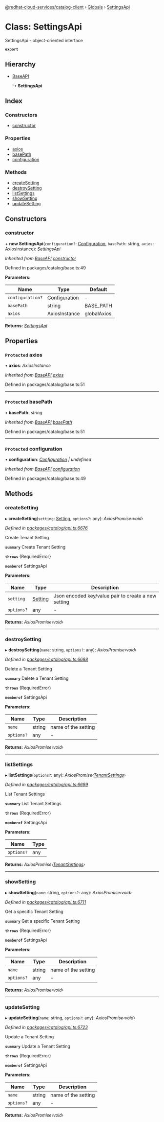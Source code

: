 [@redhat-cloud-services/catalog-client](../README.md) › [Globals](../globals.md) › [SettingsApi](settingsapi.md)

# Class: SettingsApi

SettingsApi - object-oriented interface

**`export`** 

## Hierarchy

* [BaseAPI](baseapi.md)

  ↳ **SettingsApi**

## Index

### Constructors

* [constructor](settingsapi.md#constructor)

### Properties

* [axios](settingsapi.md#protected-axios)
* [basePath](settingsapi.md#protected-basepath)
* [configuration](settingsapi.md#protected-configuration)

### Methods

* [createSetting](settingsapi.md#createsetting)
* [destroySetting](settingsapi.md#destroysetting)
* [listSettings](settingsapi.md#listsettings)
* [showSetting](settingsapi.md#showsetting)
* [updateSetting](settingsapi.md#updatesetting)

## Constructors

###  constructor

\+ **new SettingsApi**(`configuration?`: [Configuration](configuration.md), `basePath`: string, `axios`: AxiosInstance): *[SettingsApi](settingsapi.md)*

*Inherited from [BaseAPI](baseapi.md).[constructor](baseapi.md#constructor)*

Defined in packages/catalog/base.ts:49

**Parameters:**

Name | Type | Default |
------ | ------ | ------ |
`configuration?` | [Configuration](configuration.md) | - |
`basePath` | string | BASE_PATH |
`axios` | AxiosInstance | globalAxios |

**Returns:** *[SettingsApi](settingsapi.md)*

## Properties

### `Protected` axios

• **axios**: *AxiosInstance*

*Inherited from [BaseAPI](baseapi.md).[axios](baseapi.md#protected-axios)*

Defined in packages/catalog/base.ts:51

___

### `Protected` basePath

• **basePath**: *string*

*Inherited from [BaseAPI](baseapi.md).[basePath](baseapi.md#protected-basepath)*

Defined in packages/catalog/base.ts:51

___

### `Protected` configuration

• **configuration**: *[Configuration](configuration.md) | undefined*

*Inherited from [BaseAPI](baseapi.md).[configuration](baseapi.md#protected-configuration)*

Defined in packages/catalog/base.ts:49

## Methods

###  createSetting

▸ **createSetting**(`setting`: [Setting](../interfaces/setting.md), `options?`: any): *AxiosPromise‹void›*

*Defined in [packages/catalog/api.ts:6676](https://github.com/RedHatInsights/javascript-clients/blob/master/packages/catalog/api.ts#L6676)*

Create Tenant Setting

**`summary`** Create Tenant Setting

**`throws`** {RequiredError}

**`memberof`** SettingsApi

**Parameters:**

Name | Type | Description |
------ | ------ | ------ |
`setting` | [Setting](../interfaces/setting.md) | Json encoded key/value pair to create a new setting |
`options?` | any | - |

**Returns:** *AxiosPromise‹void›*

___

###  destroySetting

▸ **destroySetting**(`name`: string, `options?`: any): *AxiosPromise‹void›*

*Defined in [packages/catalog/api.ts:6688](https://github.com/RedHatInsights/javascript-clients/blob/master/packages/catalog/api.ts#L6688)*

Delete a Tenant Setting

**`summary`** Delete a Tenant Setting

**`throws`** {RequiredError}

**`memberof`** SettingsApi

**Parameters:**

Name | Type | Description |
------ | ------ | ------ |
`name` | string | name of the setting |
`options?` | any | - |

**Returns:** *AxiosPromise‹void›*

___

###  listSettings

▸ **listSettings**(`options?`: any): *AxiosPromise‹[TenantSettings](../interfaces/tenantsettings.md)›*

*Defined in [packages/catalog/api.ts:6699](https://github.com/RedHatInsights/javascript-clients/blob/master/packages/catalog/api.ts#L6699)*

List Tenant Settings

**`summary`** List Tenant Settings

**`throws`** {RequiredError}

**`memberof`** SettingsApi

**Parameters:**

Name | Type |
------ | ------ |
`options?` | any |

**Returns:** *AxiosPromise‹[TenantSettings](../interfaces/tenantsettings.md)›*

___

###  showSetting

▸ **showSetting**(`name`: string, `options?`: any): *AxiosPromise‹void›*

*Defined in [packages/catalog/api.ts:6711](https://github.com/RedHatInsights/javascript-clients/blob/master/packages/catalog/api.ts#L6711)*

Get a specific Tenant Setting

**`summary`** Get a specific Tenant Setting

**`throws`** {RequiredError}

**`memberof`** SettingsApi

**Parameters:**

Name | Type | Description |
------ | ------ | ------ |
`name` | string | name of the setting |
`options?` | any | - |

**Returns:** *AxiosPromise‹void›*

___

###  updateSetting

▸ **updateSetting**(`name`: string, `options?`: any): *AxiosPromise‹void›*

*Defined in [packages/catalog/api.ts:6723](https://github.com/RedHatInsights/javascript-clients/blob/master/packages/catalog/api.ts#L6723)*

Update a Tenant Setting

**`summary`** Update a Tenant Setting

**`throws`** {RequiredError}

**`memberof`** SettingsApi

**Parameters:**

Name | Type | Description |
------ | ------ | ------ |
`name` | string | name of the setting |
`options?` | any | - |

**Returns:** *AxiosPromise‹void›*
